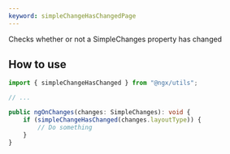 ```yaml
---
keyword: simpleChangeHasChangedPage
---
```


Checks whether or not a SimpleChanges property has changed

## How to use

```typescript
import { simpleChangeHasChanged } from "@ngx/utils";

// ...

public ngOnChanges(changes: SimpleChanges): void {
    if (simpleChangeHasChanged(changes.layoutType)) {
        // Do something
    }
}
```
